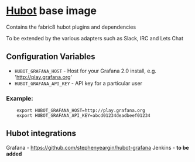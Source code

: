 # [Hubot](https://hubot.github.com/) base image

Contains the fabric8 hubot plugins and dependencies

To be extended by the various adapters such as Slack, IRC and Lets Chat

## Configuration Variables  

- `HUBOT_GRAFANA_HOST` - Host for your Grafana 2.0 install, e.g. 'http://play.grafana.org'
- `HUBOT_GRAFANA_API_KEY` - API key for a particular user

### Example:  

		export HUBOT_GRAFANA_HOST=http://play.grafana.org
		export HUBOT_GRAFANA_API_KEY=abcd01234deadbeef01234


## Hubot integrations

Grafana - https://github.com/stephenyeargin/hubot-grafana
Jenkins - __to be added__
